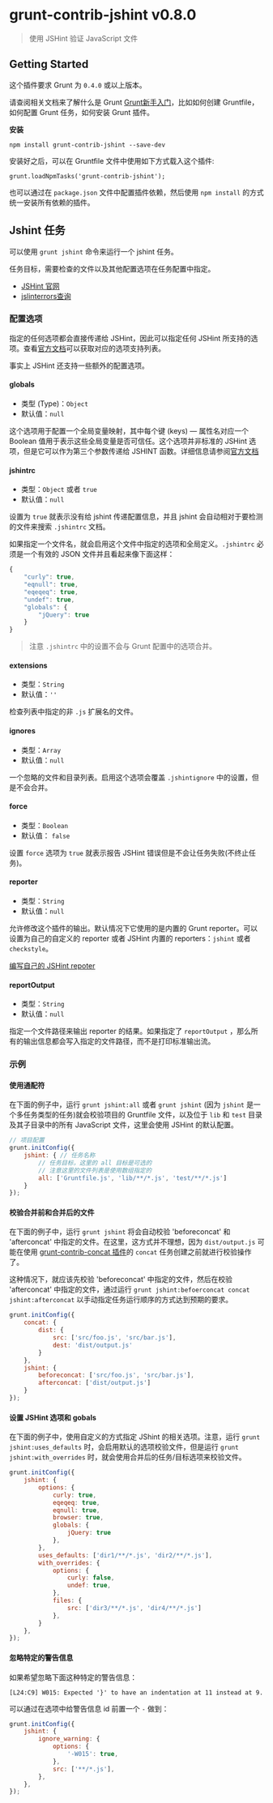 # grunt-contrib-jshint v0.8.0

> 使用 JSHint 验证 JavaScript 文件

## Getting Started

这个插件要求 Grunt 为 `0.4.0` 或以上版本。

请查阅相关文档来了解什么是 Grunt [Grunt新手入门](http://www.gruntjs.org/article/getting_started.html)，比如如何创建 Gruntfile，如何配置 Grunt 任务，如何安装 Grunt 插件。

**安装**

    npm install grunt-contrib-jshint --save-dev
    
安装好之后，可以在 Gruntfile 文件中使用如下方式载入这个插件:

    grunt.loadNpmTasks('grunt-contrib-jshint');
    
也可以通过在 `package.json` 文件中配置插件依赖，然后使用 `npm install` 的方式统一安装所有依赖的插件。

## Jshint 任务

可以使用 `grunt jshint` 命令来运行一个 jshint 任务。

任务目标，需要检查的文件以及其他配置选项在任务配置中指定。

- [JSHint 官网](http://jshint.com/)
- [jslinterrors查询](http://jslinterrors.com/)

### 配置选项

指定的任何选项都会直接传递给 JSHint，因此可以指定任何 JSHint 所支持的选项。查看[官方文档](http://www.jshint.com/docs/)可以获取对应的选项支持列表。

事实上 JSHint 还支持一些额外的配置选项。

#### globals

- 类型 (Type)：`Object`
- 默认值：`null`

这个选项用于配置一个全局变量映射，其中每个键 (keys) — 属性名对应一个 Boolean 值用于表示这些全局变量是否可信任。这个选项并非标准的 JSHint 选项，但是它可以作为第三个参数传递给 JSHINT 函数。详细信息请参阅[官方文档](http://www.jshint.com/docs/)

#### jshintrc

- 类型：`Object` 或者 `true`
- 默认值：`null`

设置为 `true` 就表示没有给 jshint 传递配置信息，并且 jshint 会自动相对于要检测的文件来搜索 `.jshintrc` 文档。

如果指定一个文件名，就会启用这个文件中指定的选项和全局定义。`.jshintrc` 必须是一个有效的 JSON 文件并且看起来像下面这样：

```javascript
{
    "curly": true,
    "eqnull": true,
    "eqeqeq": true,
    "undef": true,
    "globals": {
        "jQuery": true
    }
}
```
    
> 注意 `.jshintrc` 中的设置不会与 Grunt 配置中的选项合并。

#### extensions

- 类型：`String`
- 默认值：`''`

检查列表中指定的非 `.js` 扩展名的文件。

#### ignores

- 类型：`Array`
- 默认值：`null`

一个忽略的文件和目录列表。启用这个选项会覆盖 `.jshintignore` 中的设置，但是不会合并。

#### force

- 类型：`Boolean`
- 默认值： `false`

设置 `force` 选项为 `true` 就表示报告 JSHint 错误但是不会让任务失败(不终止任务)。

#### reporter

- 类型：`String`
- 默认值：`null`

允许修改这个插件的输出。默认情况下它使用的是内置的 Grunt reporter。可以设置为自己的自定义的 reporter 或者 JSHint 内置的 reporters：`jshint` 或者 `checkstyle`。

[编写自己的 JSHint repoter](http://jshint.com/docs/reporters/)

#### reportOutput

- 类型：`String`
- 默认值：`null`

指定一个文件路径来输出 reporter 的结果。如果指定了 `reportOutput` ，那么所有的输出信息都会写入指定的文件路径，而不是打印标准输出流。

### 示例

#### 使用通配符

在下面的例子中，运行 `grunt jshint:all` 或者 `grunt jshint` (因为 `jshint` 是一个多任务类型的任务)就会校验项目的 Gruntfile 文件，以及位于 `lib` 和 `test` 目录及其子目录中的所有 JavaScript 文件，这里会使用 JSHint 的默认配置。

```javascript
// 项目配置
grunt.initConfig({
    jshint: { // 任务名称
        // 任务目标，这里的 all 目标是可选的
        // 注意这里的文件列表是使用数组指定的
        all: ['Gruntfile.js', 'lib/**/*.js', 'test/**/*.js']
    }
});
```

#### 校验合并前和合并后的文件

在下面的例子中，运行 `grunt jshint` 将会自动校验 'beforeconcat' 和 'afterconcat' 中指定的文件。在这里，这方式并不理想，因为 `dist/output.js` 可能在使用 [grunt-contrib-concat 插件](https://github.com/gruntjs/grunt-contrib-concat)的 `concat` 任务创建之前就进行校验操作了。

这种情况下，就应该先校验 'beforeconcat' 中指定的文件，然后在校验 'afterconcat' 中指定的文件，通过运行 `grunt jshint:befoerconcat concat jshint:afterconcat` 以手动指定任务运行顺序的方式达到预期的要求。

```javascript
grunt.initConfig({
    concat: {
        dist: {
            src: ['src/foo.js', 'src/bar.js'],
            dest: 'dist/output.js'
        }
    },
    jshint: {
        beforeconcat: ['src/foo.js', 'src/bar.js'],
        afterconcat: ['dist/output.js']
    }
});
```

#### 设置 JSHint 选项和 gobals

在下面的例子中，使用自定义的方式指定 JShint 的相关选项。注意，运行 `grunt jshint:uses_defaults` 时，会启用默认的选项校验文件，但是运行 `grunt jshint:with_overrides` 时，就会使用合并后的任务/目标选项来校验文件。

```javascript
grunt.initConfig({
    jshint: {
        options: {
            curly: true,
            eqeqeq: true,
            eqnull: true,
            browser: true,
            globals: {
                jQuery: true
            },
        },
        uses_defaults: ['dir1/**/*.js', 'dir2/**/*.js'],
        with_overrides: {
            options: {
                curly: false,
                undef: true,
            },
            files: {
                src: ['dir3/**/*.js', 'dir4/**/*.js']
            },
        }
    },
});
```

#### 忽略特定的警告信息

如果希望忽略下面这种特定的警告信息：

    [L24:C9] W015: Expected '}' to have an indentation at 11 instead at 9.

可以通过在选项中给警告信息 id 前置一个 `-` 做到：

```javascript
grunt.initConfig({
    jshint: {
        ignore_warning: {
            options: {
                '-W015': true,
            },
            src: ['**/*.js'],
        },
    },
});
```


